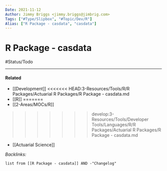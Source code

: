```yaml
---
Date: 2021-11-12
Author: Jimmy Briggs <jimmy.briggs@jimbrig.com>
Tags: ["#Type/Slipbox", "#Topic/Dev/R"]
Alias: ["R Package - casdata", "casdata"]
---
```


# R Package - casdata

#Status/Todo 

***

#### Related

- [[Development]]
<<<<<<< HEAD:3-Resources/Tools/R/R Packages/Actuarial R Packages/R Package - casdata.md
- [[R]]
=======
- [[2-Areas/MOCs/R]]
>>>>>>> develop:3-Resources/Tools/Developer Tools/Languages/R/R Packages/Actuarial R Packages/R Package - casdata.md
- [[Actuarial Science]]


*Backlinks:*

```dataview
list from [[R Package - casdata]] AND -"Changelog"
```